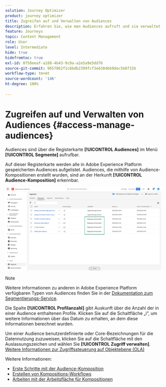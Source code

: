 ```yaml
---
solution: Journey Optimizer
product: journey optimizer
title: Zugreifen auf und Verwalten von Audiences
description: Erfahren Sie, wie man Audiences aufruft und sie verwaltet
feature: Journeys
topic: Content Management
role: User
level: Intermediate
hide: true
hidefromtoc: true
exl-id: 0758eeaf-a188-4b43-9c9a-a2e5a9e5dd76
source-git-commit: 9657862f1c6bdb2399fcf3e6384bb9dec5b8f32b
workflow-type: tm+mt
source-wordcount: '146'
ht-degree: 100%

---
```


# Zugreifen auf und Verwalten von Audiences {#access-manage-audiences}

Audiences sind über die Registerkarte **[!UICONTROL Audiences]** im Menü **[!UICONTROL Segmente]** aufrufbar.

Auf dieser Registerkarte werden alle in Adobe Experience Platform gespeicherten Audiences aufgelistet. Audiences, die mithilfe von Audience-Kompositionen erstellt wurden, sind an der Herkunft **[!UICONTROL Audience-Komposition]** erkennbar.

![](assets/audiences-list.png)

>[!NOTE]
>
>Weitere Informationen zu anderen in Adobe Experience Platform verfügbaren Typen von Audiences finden Sie in der [Dokumentation zum Segmentierungs-Service](https://experienceleague.adobe.com/docs/experience-platform/segmentation/ui/overview.html?lang=de).

Die Spalte **[!UICONTROL Profilanzahl]** gibt Auskunft über die Anzahl der in einer Audience enthaltenen Profile. Klicken Sie auf die Schaltfläche „i“, um weitere Informationen über das Datum zu erhalten, an dem diese Informationen berechnet wurden.

Um einer Audience benutzerdefinierte oder Core-Bezeichnungen für die Datennutzung zuzuweisen, klicken Sie auf die Schaltfläche mit den Auslassungszeichen und wählen Sie **[!UICONTROL Zugriff verwalten]**. [Weitere Informationen zur Zugriffssteuerung auf Objektebene (OLA)](../administration/object-based-access.md)

<!--
-edit an audience?
-->

Weitere Informationen:

* [Erste Schritte mit der Audience-Komposition](get-started-audience-orchestration.md)
* [Erstellen von Kompositions-Workflows](create-compositions.md)
* [Arbeiten mit der Arbeitsfläche für Kompositionen](composition-canvas.md)
